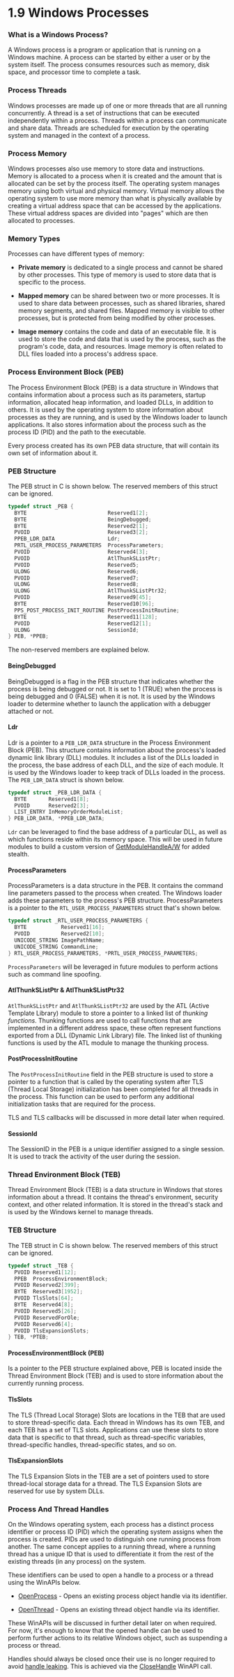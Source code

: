 # 1.9 Windows Processes

### What is a Windows Process?

A Windows process is a program or application that is running on a Windows machine. A process can be started by either a user or by the system itself. The process consumes resources such as memory, disk space, and processor time to complete a task.

### Process Threads

Windows processes are made up of one or more threads that are all running concurrently. A thread is a set of instructions that can be executed independently within a process. Threads within a process can communicate and share data. Threads are scheduled for execution by the operating system and managed in the context of a process.

### Process Memory

Windows processes also use memory to store data and instructions. Memory is allocated to a process when it is created and the amount that is allocated can be set by the process itself. The operating system manages memory using both virtual and physical memory. Virtual memory allows the operating system to use more memory than what is physically available by creating a virtual address space that can be accessed by the applications. These virtual address spaces are divided into "pages" which are then allocated to processes.

### Memory Types

Processes can have different types of memory:

- **Private memory** is dedicated to a single process and cannot be shared by other processes. This type of memory is used to store data that is specific to the process.
    
- **Mapped memory** can be shared between two or more processes. It is used to share data between processes, such as shared libraries, shared memory segments, and shared files. Mapped memory is visible to other processes, but is protected from being modified by other processes.
    
- **Image memory** contains the code and data of an executable file. It is used to store the code and data that is used by the process, such as the program's code, data, and resources. Image memory is often related to DLL files loaded into a process's address space.
    

### Process Environment Block (PEB)

The Process Environment Block (PEB) is a data structure in Windows that contains information about a process such as its parameters, startup information, allocated heap information, and loaded DLLs, in addition to others. It is used by the operating system to store information about processes as they are running, and is used by the Windows loader to launch applications. It also stores information about the process such as the process ID (PID) and the path to the executable.

Every process created has its own PEB data structure, that will contain its own set of information about it.

### PEB Structure

The PEB struct in C is shown below. The reserved members of this struct can be ignored.

```c
typedef struct _PEB {
  BYTE                          Reserved1[2];
  BYTE                          BeingDebugged;
  BYTE                          Reserved2[1];
  PVOID                         Reserved3[2];
  PPEB_LDR_DATA                 Ldr;
  PRTL_USER_PROCESS_PARAMETERS  ProcessParameters;
  PVOID                         Reserved4[3];
  PVOID                         AtlThunkSListPtr;
  PVOID                         Reserved5;
  ULONG                         Reserved6;
  PVOID                         Reserved7;
  ULONG                         Reserved8;
  ULONG                         AtlThunkSListPtr32;
  PVOID                         Reserved9[45];
  BYTE                          Reserved10[96];
  PPS_POST_PROCESS_INIT_ROUTINE PostProcessInitRoutine;
  BYTE                          Reserved11[128];
  PVOID                         Reserved12[1];
  ULONG                         SessionId;
} PEB, *PPEB;
```

The non-reserved members are explained below.

#### BeingDebugged

BeingDebugged is a flag in the PEB structure that indicates whether the process is being debugged or not. It is set to 1 (TRUE) when the process is being debugged and 0 (FALSE) when it is not. It is used by the Windows loader to determine whether to launch the application with a debugger attached or not.

#### Ldr

Ldr is a pointer to a `PEB_LDR_DATA` structure in the Process Environment Block (PEB). This structure contains information about the process's loaded dynamic link library (DLL) modules. It includes a list of the DLLs loaded in the process, the base address of each DLL, and the size of each module. It is used by the Windows loader to keep track of DLLs loaded in the process. The `PEB_LDR_DATA` struct is shown below.

```c
typedef struct _PEB_LDR_DATA {
  BYTE       Reserved1[8];
  PVOID      Reserved2[3];
  LIST_ENTRY InMemoryOrderModuleList;
} PEB_LDR_DATA, *PPEB_LDR_DATA;
```

`Ldr` can be leveraged to find the base address of a particular DLL, as well as which functions reside within its memory space. This will be used in future modules to build a custom version of [GetModuleHandleA/W](https://learn.microsoft.com/en-us/windows/win32/api/libloaderapi/nf-libloaderapi-getmodulehandlea) for added stealth.

#### ProcessParameters

ProcessParameters is a data structure in the PEB. It contains the command line parameters passed to the process when created. The Windows loader adds these parameters to the process's PEB structure. ProcessParameters is a pointer to the `RTL_USER_PROCESS_PARAMETERS` struct that's shown below.

```c
typedef struct _RTL_USER_PROCESS_PARAMETERS {
  BYTE           Reserved1[16];
  PVOID          Reserved2[10];
  UNICODE_STRING ImagePathName;
  UNICODE_STRING CommandLine;
} RTL_USER_PROCESS_PARAMETERS, *PRTL_USER_PROCESS_PARAMETERS;
```

`ProcessParameters` will be leveraged in future modules to perform actions such as command line spoofing.

#### AtlThunkSListPtr & AtlThunkSListPtr32

`AtlThunkSListPtr` and `AtlThunkSListPtr32` are used by the ATL (Active Template Library) module to store a pointer to a linked list of _thunking functions_. Thunking functions are used to call functions that are implemented in a different address space, these often represent functions exported from a DLL (Dynamic Link Library) file. The linked list of thunking functions is used by the ATL module to manage the thunking process.

#### PostProcessInitRoutine

The `PostProcessInitRoutine` field in the PEB structure is used to store a pointer to a function that is called by the operating system after TLS (Thread Local Storage) initialization has been completed for all threads in the process. This function can be used to perform any additional initialization tasks that are required for the process.

TLS and TLS callbacks will be discussed in more detail later when required.

#### SessionId

The SessionID in the PEB is a unique identifier assigned to a single session. It is used to track the activity of the user during the session.

### Thread Environment Block (TEB)

Thread Environment Block (TEB) is a data structure in Windows that stores information about a thread. It contains the thread's environment, security context, and other related information. It is stored in the thread's stack and is used by the Windows kernel to manage threads.

### TEB Structure

The TEB struct in C is shown below. The reserved members of this struct can be ignored.

```c
typedef struct _TEB {
  PVOID Reserved1[12];
  PPEB  ProcessEnvironmentBlock;
  PVOID Reserved2[399];
  BYTE  Reserved3[1952];
  PVOID TlsSlots[64];
  BYTE  Reserved4[8];
  PVOID Reserved5[26];
  PVOID ReservedForOle;
  PVOID Reserved6[4];
  PVOID TlsExpansionSlots;
} TEB, *PTEB;
```

#### ProcessEnvironmentBlock (PEB)

Is a pointer to the PEB structure explained above, PEB is located inside the Thread Environment Block (TEB) and is used to store information about the currently running process.

#### TlsSlots

The TLS (Thread Local Storage) Slots are locations in the TEB that are used to store thread-specific data. Each thread in Windows has its own TEB, and each TEB has a set of TLS slots. Applications can use these slots to store data that is specific to that thread, such as thread-specific variables, thread-specific handles, thread-specific states, and so on.

#### TlsExpansionSlots

The TLS Expansion Slots in the TEB are a set of pointers used to store thread-local storage data for a thread. The TLS Expansion Slots are reserved for use by system DLLs.

### Process And Thread Handles

On the Windows operating system, each process has a distinct process identifier or process ID (PID) which the operating system assigns when the process is created. PIDs are used to distinguish one running process from another. The same concept applies to a running thread, where a running thread has a unique ID that is used to differentiate it from the rest of the existing threads (in any process) on the system.

These identifiers can be used to open a handle to a process or a thread using the WinAPIs below.

- [OpenProcess](https://learn.microsoft.com/en-us/windows/win32/api/processthreadsapi/nf-processthreadsapi-openprocess) - Opens an existing process object handle via its identifier.
    
- [OpenThread](https://learn.microsoft.com/en-us/windows/win32/api/processthreadsapi/nf-processthreadsapi-openthread) - Opens an existing thread object handle via its identifier.
    

These WinAPIs will be discussed in further detail later on when required. For now, it's enough to know that the opened handle can be used to perform further actions to its relative Windows object, such as suspending a process or thread.

Handles should always be closed once their use is no longer required to avoid [handle leaking](https://en.wikipedia.org/wiki/Handle_leak). This is achieved via the [CloseHandle](https://learn.microsoft.com/en-us/windows/win32/api/handleapi/nf-handleapi-closehandle) WinAPI call.
